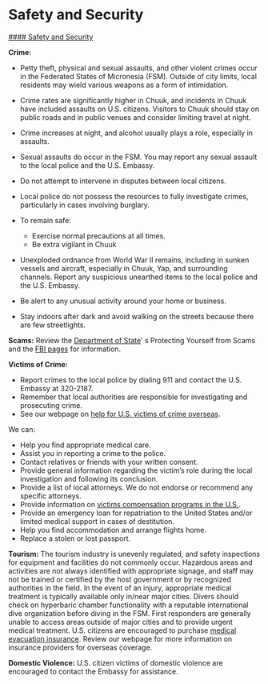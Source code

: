 # Safety and Security

[#### Safety and Security](javascript:void(0); "Safety and Security")

**Crime:**

* Petty theft, physical and sexual assaults, and other violent crimes occur in the Federated States of Micronesia (FSM). Outside of city limits, local residents may wield various weapons as a form of intimidation.
* Crime rates are significantly higher in Chuuk, and incidents in Chuuk have included assaults on U.S. citizens. Visitors to Chuuk should stay on public roads and in public venues and consider limiting travel at night.
* Crime increases at night, and alcohol usually plays a role, especially in assaults.
* Sexual assaults do occur in the FSM. You may report any sexual assault to the local police and the U.S. Embassy.
* Do not attempt to intervene in disputes between local citizens.
* Local police do not possess the resources to fully investigate crimes, particularly in cases involving burglary.
* To remain safe:
  + Exercise normal precautions at all times.
  + Be extra vigilant in Chuuk

* Unexploded ordnance from World War II remains, including in sunken vessels and aircraft, especially in Chuuk, Yap, and surrounding channels. Report any suspicious unearthed items to the local police and the U.S. Embassy.
* Be alert to any unusual activity around your home or business.
* Stay indoors after dark and avoid walking on the streets because there are few streetlights.

**Scams:** Review the [Department of State](http://travel.state.gov/content/passports/english/emergencies/scams.html)' s Protecting Yourself from Scams and the [FBI pages](https://www.fbi.gov/how-we-can-help-you/scams-and-safety/common-frauds-and-scams) for information.

**Victims of Crime:**

* Report crimes to the local police by dialing 911 and contact the U.S. Embassy at 320-2187.
* Remember that local authorities are responsible for investigating and prosecuting crime.
* See our webpage on [help for U.S. victims of crime overseas](http://travel.state.gov/content/passports/en/emergencies/victims.html).

We can:

* Help you find appropriate medical care.
* Assist you in reporting a crime to the police.
* Contact relatives or friends with your written consent.
* Provide general information regarding the victim’s role during the local investigation and following its conclusion.
* Provide a list of local attorneys. We do not endorse or recommend any specific attorneys.
* Provide information on [victims compensation programs in the U.S.](http://travel.state.gov/content/passports/english/emergencies/victims.html).
* Provide an emergency loan for repatriation to the United States and/or limited medical support in cases of destitution.
* Help you find accommodation and arrange flights home.
* Replace a stolen or lost passport.

**Tourism:** The tourism industry is unevenly regulated, and safety inspections for equipment and facilities do not commonly occur. Hazardous areas and activities are not always identified with appropriate signage, and staff may not be trained or certified by the host government or by recognized authorities in the field. In the event of an injury, appropriate medical treatment is typically available only in/near major cities. Divers should check on hyperbaric chamber functionality with a reputable international dive organization before diving in the FSM. First responders are generally unable to access areas outside of major cities and to provide urgent medical treatment. U.S. citizens are encouraged to purchase [medical evacuation insurance](https://travel.state.gov/content/travel/en/international-travel/before-you-go/your-health-abroad/Insurance_Coverage_Overseas.html). Review our webpage for more information on insurance providers for overseas coverage.

**Domestic Violence:** U.S. citizen victims of domestic violence are encouraged to contact the Embassy for assistance.